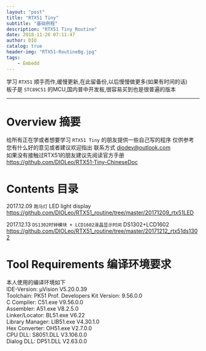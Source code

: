```yaml
---
layout: "post"
title: "RTX51 Tiny"
subtitle: "基础例程"
description: "RTX51 Tiny Routine"
date: 2018-11-26 07:11:47
author: DIO
catalog: true
header-img: "RTX51-RoutineBg.jpg"
tags: 
    - Embedd
---
```


学习 `RTX51` 顺手而作,缓慢更新,在此留备份,以后慢慢做更多(如果有时间的话)  
板子是 `STC89C51` 的MCU,国内普中开发板,很容易买到也是很普遍的版本  

***  

# Overview 摘要  

给所有正在学或者想要学习 `RTX51 Tiny` 的朋友提供一些自己写的程序 仅供参考  
您有什么好的意见或者建议欢迎指出 联系方式 diodev@outlook.com  
如果没有接触过RTX51的朋友建议先阅读官方手册 https://github.com/DIOLeo/RTX51-Tiny-ChineseDoc  

# Contents 目录  

2017.12.09 `跑马灯` LED light display  
https://github.com/DIOLeo/RTX51_routine/tree/master/20171209_rtx51LED  

2017.12.13 `DS1302时钟模块 + LCD1602液晶显示时间` DS1302+LCD1602  
https://github.com/DIOLeo/RTX51_routine/tree/master/20171212_rtx51ds1302  

# Tool Requirements 编译环境要求  

本人使用的编译环境如下  
IDE-Version: μVision V5.20.0.39  
Toolchain: PK51 Prof. Developers Kit Version: 9.56.0.0  
C Compiler: C51.exe V9.56.0.0  
Assembler: A51.exe V8.2.5.0  
Linker/Locator: BL51.exe V6.22  
Library Manager: LIB51.exe V4.30.1.0  
Hex Converter: OH51.exe V2.7.0.0  
CPU DLL: S8051.DLL V3.106.0.0  
Dialog DLL: DP51.DLL V2.63.0.0  
